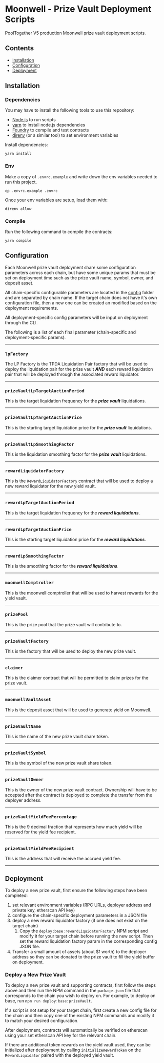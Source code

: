 # Moonwell - Prize Vault Deployment Scripts

PoolTogether V5 production Moonwell prize vault deployment scripts.

## Contents

- [Installation](#installation)
- [Configuration](#configuration)
- [Deployment](#deployment)

## Installation

### Dependencies

You may have to install the following tools to use this repository:

- [Node.js](https://nodejs.org/) to run scripts
- [yarn](https://yarnpkg.com/) to install node.js dependencies
- [Foundry](https://github.com/foundry-rs/foundry) to compile and test contracts
- [direnv](https://direnv.net/) (or a similar tool) to set environment variables

Install dependencies:

```
yarn install
```

### Env

Make a copy of `.envrc.example` and write down the env variables needed to run this project.

```
cp .envrc.example .envrc
```

Once your env variables are setup, load them with:

```
direnv allow
```

### Compile

Run the following command to compile the contracts:

```
yarn compile
```

## Configuration

Each Moonwell prize vault deployment share some configuration parameters across each chain, but have some unique params that must be set on deployment time such as the prize vault name, symbol, owner, and deposit asset.

All chain-specific configurable parameters are located in the [config](./config/) folder and are separated by chain name. If the target chain does not have it's own configuration file, then a new one can be created an modified based on the deployment requirements.

All deployment-specific config parameters will be input on deployment through the CLI.

The following is a list of each final parameter (chain-specific and deployment-specific params).

--------------------------------------------------------------------------------

### `lpFactory`

The LP Factory is the TPDA Liquidation Pair factory that will be used to deploy the liquidation pair for the prize vault ***AND*** each reward liquidation pair that will be deployed through the associated reward liquidator.

--------------------------------------------------------------------------------

### `prizeVaultLpTargetAuctionPeriod`

This is the target liquidation frequency for the ***prize vault*** liquidations.

--------------------------------------------------------------------------------

### `prizeVaultLpTargetAuctionPrice`

This is the starting target liquidation price for the ***prize vault*** liquidations.

--------------------------------------------------------------------------------

### `prizeVaultLpSmoothingFactor`

This is the liquidation smoothing factor for the ***prize vault*** liquidations.

--------------------------------------------------------------------------------

### `rewardLiquidatorFactory`

This is the `RewardLiquidatorFactory` contract that will be used to deploy a new reward liquidator for the new yield vault.

--------------------------------------------------------------------------------

### `rewardLpTargetAuctionPeriod`

This is the target liquidation frequency for the ***reward liquidations***.

--------------------------------------------------------------------------------

### `rewardLpTargetAuctionPrice`

This is the starting target liquidation price for the ***reward liquidations***.

--------------------------------------------------------------------------------

### `rewardLpSmoothingFactor`

This is the smoothing factor for the ***reward liquidations***.


--------------------------------------------------------------------------------

### `moonwellComptroller`

This is the moonwell comptroller that will be used to harvest rewards for the yield vault.

--------------------------------------------------------------------------------

### `prizePool`

This is the prize pool that the prize vault will contribute to.

--------------------------------------------------------------------------------

### `prizeVaultFactory`

This is the factory that will be used to deploy the new prize vault.

--------------------------------------------------------------------------------

### `claimer`

This is the claimer contract that will be permitted to claim prizes for the prize vault.

--------------------------------------------------------------------------------

### `moonwellVaultAsset`

This is the deposit asset that will be used to generate yield on Moonwell.

--------------------------------------------------------------------------------

### `prizeVaultName`

This is the name of the new prize vault share token.

--------------------------------------------------------------------------------

### `prizeVaultSymbol`

This is the symbol of the new prize vault share token.

--------------------------------------------------------------------------------

### `prizeVaultOwner`

This is the owner of the new prize vault contract. Ownership will have to be accepted after the contract is deployed to complete the transfer from the deployer address.

--------------------------------------------------------------------------------

### `prizeVaultYieldFeePercentage`

This is the 9 decimal fraction that represents how much yield will be reserved for the yield fee recipient. 

--------------------------------------------------------------------------------

### `prizeVaultYieldFeeRecipient`

This is the address that will receive the accrued yield fee.

--------------------------------------------------------------------------------

## Deployment

To deploy a new prize vault, first ensure the following steps have been completed:

1. set relevant environment variables (RPC URLs, deployer address and private key, etherscan API key)
2. configure the chain-specific deployment parameters in a JSON file
3. deploy a new reward liquidator factory (if one does not exist on the target chain)
    1. Copy the `deploy:base:rewardLiquidatorFactory` NPM script and modify it for your target chain before running the new script. Then set the reward liquidation factory param in the corresponding config JSON file.
4. Transfer a small amount of assets (about $1 worth) to the deployer address so they can be donated to the prize vault to fill the yield buffer on deployment.

### Deploy a New Prize Vault

To deploy a new prize vault and supporting contracts, first follow the steps above and then run the NPM command in the `package.json` file that corresponds to the chain you wish to deploy on. For example, to deploy on base, run `npm run deploy:base:prizeVault`.

If a script is not setup for your target chain, first create a new config file for the chain and then copy one of the existing NPM commands and modify it to match your desired configuration.

After deployment, contracts will automatically be verified on etherscan using your set etherscan API key for the relevant chain.

If there are additional token rewards on the yield vault used, they can be initialized after deployment by calling `initializeRewardToken` on the `RewardLiquidator` paired with the deployed yield vault.